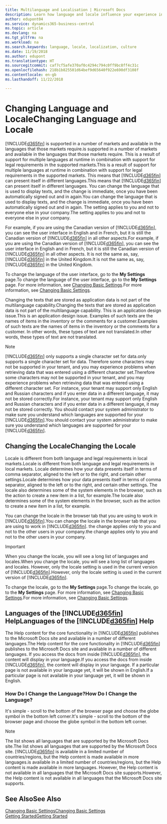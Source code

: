 ```yaml
---
title: Multilanguage and Localisation | Microsoft Docs
description: Learn how language and locale influence your experience in Business Central.
author: edupont04
ms.service: dynamics365-business-central
ms.topic: article
ms.devlang: na
ms.tgt_pltfrm: na
ms.workload: na
ms.search.keywords: language, locale, localization, culture
ms.date: 11/19/2018
ms.author: edupont
ms.translationtype: HT
ms.sourcegitcommit: caf7cf5afe370af0c4294c794c0ff9bc8ff4c31c
ms.openlocfilehash: 218b1b825501d64bef9d65640f922e690df3108f
ms.contentlocale: en-gb
ms.lasthandoff: 11/22/2018

---
```

# <a name="changing-language-and-locale"></a><span data-ttu-id="c2e02-103">Changing Language and Locale</span><span class="sxs-lookup"><span data-stu-id="c2e02-103">Changing Language and Locale</span></span>

[!INCLUDE[d365fin](includes/d365fin_md.md)] <span data-ttu-id="c2e02-104">is supported in a number of markets and available in the languages that those markets require.</span><span class="sxs-lookup"><span data-stu-id="c2e02-104">is supported in a number of markets and available in the languages that those markets require.</span></span> <span data-ttu-id="c2e02-105">This is a result of support for multiple languages at runtime in combination with support for legal requirements in the supported markets.</span><span class="sxs-lookup"><span data-stu-id="c2e02-105">This is a result of support for multiple languages at runtime in combination with support for legal requirements in the supported markets.</span></span> <span data-ttu-id="c2e02-106">This means that [!INCLUDE[d365fin](includes/d365fin_md.md)] can present itself in different languages.</span><span class="sxs-lookup"><span data-stu-id="c2e02-106">This means that [!INCLUDE[d365fin](includes/d365fin_md.md)] can present itself in different languages.</span></span> <span data-ttu-id="c2e02-107">You can change the language that is used to display texts, and the change is immediate, once you have been automatically signed out and in again.</span><span class="sxs-lookup"><span data-stu-id="c2e02-107">You can change the language that is used to display texts, and the change is immediate, once you have been automatically signed out and in again.</span></span> <span data-ttu-id="c2e02-108">The setting applies to you and not to everyone else in your company.</span><span class="sxs-lookup"><span data-stu-id="c2e02-108">The setting applies to you and not to everyone else in your company.</span></span>  

<span data-ttu-id="c2e02-109">For example, if you are using the Canadian version of [!INCLUDE[d365fin](includes/d365fin_md.md)], you can see the user interface in English and in French, but it is still the Canadian version of [!INCLUDE[d365fin](includes/d365fin_md.md)] in all other aspects.</span><span class="sxs-lookup"><span data-stu-id="c2e02-109">For example, if you are using the Canadian version of [!INCLUDE[d365fin](includes/d365fin_md.md)], you can see the user interface in English and in French, but it is still the Canadian version of [!INCLUDE[d365fin](includes/d365fin_md.md)] in all other aspects.</span></span> <span data-ttu-id="c2e02-110">It is not the same as, say, [!INCLUDE[d365fin](includes/d365fin_md.md)] in the United Kingdom.</span><span class="sxs-lookup"><span data-stu-id="c2e02-110">It is not the same as, say, [!INCLUDE[d365fin](includes/d365fin_md.md)] in the United Kingdom.</span></span>  

<span data-ttu-id="c2e02-111">To change the language of the user interface, go to the **My Settings** page.</span><span class="sxs-lookup"><span data-stu-id="c2e02-111">To change the language of the user interface, go to the **My Settings** page.</span></span> <span data-ttu-id="c2e02-112">For more information, see [Changing Basic Settings](ui-change-basic-settings.md#language).</span><span class="sxs-lookup"><span data-stu-id="c2e02-112">For more information, see [Changing Basic Settings](ui-change-basic-settings.md#language).</span></span>  

<span data-ttu-id="c2e02-113">Changing the texts that are stored as application data is not part of the multilanguage capability.</span><span class="sxs-lookup"><span data-stu-id="c2e02-113">Changing the texts that are stored as application data is not part of the multilanguage capability.</span></span> <span data-ttu-id="c2e02-114">This is an application design issue.</span><span class="sxs-lookup"><span data-stu-id="c2e02-114">This is an application design issue.</span></span> <span data-ttu-id="c2e02-115">Examples of such texts are the names of items in the inventory or the comments for a customer.</span><span class="sxs-lookup"><span data-stu-id="c2e02-115">Examples of such texts are the names of items in the inventory or the comments for a customer.</span></span> <span data-ttu-id="c2e02-116">In other words, these types of text are not translated.</span><span class="sxs-lookup"><span data-stu-id="c2e02-116">In other words, these types of text are not translated.</span></span>  

> [!NOTE]  
> [!INCLUDE[d365fin](includes/d365fin_md.md)] <span data-ttu-id="c2e02-117">only supports a single character set for data.</span><span class="sxs-lookup"><span data-stu-id="c2e02-117">only supports a single character set for data.</span></span> <span data-ttu-id="c2e02-118">Therefore some characters may not be supported in your tenant, and you may experience problems when retrieving data that was entered using a different character set.</span><span class="sxs-lookup"><span data-stu-id="c2e02-118">Therefore some characters may not be supported in your tenant, and you may experience problems when retrieving data that was entered using a different character set.</span></span> <span data-ttu-id="c2e02-119">For instance, your tenant may support only English and Russian characters and if you enter data in a different language, it may not be stored correctly.</span><span class="sxs-lookup"><span data-stu-id="c2e02-119">For instance, your tenant may support only English and Russian characters and if you enter data in a different language, it may not be stored correctly.</span></span> <span data-ttu-id="c2e02-120">You should contact your system administrator to make sure you understand which languages are supported for your [!INCLUDE[d365fin](includes/d365fin_md.md)].</span><span class="sxs-lookup"><span data-stu-id="c2e02-120">You should contact your system administrator to make sure you understand which languages are supported for your [!INCLUDE[d365fin](includes/d365fin_md.md)].</span></span>  

## <a name="changing-the-locale"></a><span data-ttu-id="c2e02-121">Changing the Locale</span><span class="sxs-lookup"><span data-stu-id="c2e02-121">Changing the Locale</span></span>
<span data-ttu-id="c2e02-122">Locale is different from both language and legal requirements in local markets.</span><span class="sxs-lookup"><span data-stu-id="c2e02-122">Locale is different from both language and legal requirements in local markets.</span></span> <span data-ttu-id="c2e02-123">Locale determines how your data presents itself in terms of comma separator, aligned to the left or to the right, and certain other settings.</span><span class="sxs-lookup"><span data-stu-id="c2e02-123">Locale determines how your data presents itself in terms of comma separator, aligned to the left or to the right, and certain other settings.</span></span> <span data-ttu-id="c2e02-124">The locale also determines some of the system elements in the browser, such as the action to create a new item in a list, for example.</span><span class="sxs-lookup"><span data-stu-id="c2e02-124">The locale also determines some of the system elements in the browser, such as the action to create a new item in a list, for example.</span></span>  

<span data-ttu-id="c2e02-125">You can change the locale in the browser tab that you are using to work in [!INCLUDE[d365fin](includes/d365fin_md.md)].</span><span class="sxs-lookup"><span data-stu-id="c2e02-125">You can change the locale in the browser tab that you are using to work in [!INCLUDE[d365fin](includes/d365fin_md.md)].</span></span> <span data-ttu-id="c2e02-126">the change applies only to you and not to the other users in your company.</span><span class="sxs-lookup"><span data-stu-id="c2e02-126">the change applies only to you and not to the other users in your company.</span></span>  

> [!IMPORTANT]  
>  <span data-ttu-id="c2e02-127">When you change the locale, you will see a long list of languages and locales.</span><span class="sxs-lookup"><span data-stu-id="c2e02-127">When you change the locale, you will see a long list of languages and locales.</span></span> <span data-ttu-id="c2e02-128">However, only the locale setting is used in the current version of [!INCLUDE[d365fin](includes/d365fin_md.md)].</span><span class="sxs-lookup"><span data-stu-id="c2e02-128">However, only the locale setting is used in the current version of [!INCLUDE[d365fin](includes/d365fin_md.md)].</span></span>  

<span data-ttu-id="c2e02-129">To change the locale, go to the **My Settings** page.</span><span class="sxs-lookup"><span data-stu-id="c2e02-129">To change the locale, go to the **My Settings** page.</span></span> <span data-ttu-id="c2e02-130">For more information, see [Changing Basic Settings](ui-change-basic-settings.md).</span><span class="sxs-lookup"><span data-stu-id="c2e02-130">For more information, see [Changing Basic Settings](ui-change-basic-settings.md).</span></span>  

## <a name="languages-of-the-included365finincludesd365finmdmd-help"></a><span data-ttu-id="c2e02-131">Languages of the [!INCLUDE[d365fin](includes/d365fin_md.md)] Help</span><span class="sxs-lookup"><span data-stu-id="c2e02-131">Languages of the [!INCLUDE[d365fin](includes/d365fin_md.md)] Help</span></span>
<span data-ttu-id="c2e02-132">The Help content for the core functionality in [!INCLUDE[d365fin](includes/d365fin_md.md)] publishes to the Microsoft Docs site and available in a number of different languages.</span><span class="sxs-lookup"><span data-stu-id="c2e02-132">The Help content for the core functionality in [!INCLUDE[d365fin](includes/d365fin_md.md)] publishes to the Microsoft Docs site and available in a number of different languages.</span></span> <span data-ttu-id="c2e02-133">If you access the docs from inside [!INCLUDE[d365fin](includes/d365fin_md.md)], the content will display in your language.</span><span class="sxs-lookup"><span data-stu-id="c2e02-133">If you access the docs from inside [!INCLUDE[d365fin](includes/d365fin_md.md)], the content will display in your language.</span></span> <span data-ttu-id="c2e02-134">If a particular page is not available in your language yet, it will be shown in English.</span><span class="sxs-lookup"><span data-stu-id="c2e02-134">If a particular page is not available in your language yet, it will be shown in English.</span></span>

### <a name="how-do-i-change-the-language"></a><span data-ttu-id="c2e02-135">How Do I Change the Language?</span><span class="sxs-lookup"><span data-stu-id="c2e02-135">How Do I Change the Language?</span></span>
<span data-ttu-id="c2e02-136">It's simple - scroll to the bottom of the browser page and choose the globe symbol in the bottom left corner.</span><span class="sxs-lookup"><span data-stu-id="c2e02-136">It's simple - scroll to the bottom of the browser page and choose the globe symbol in the bottom left corner.</span></span>

> [!NOTE]  
> <span data-ttu-id="c2e02-137">The list shows all languages that are supported by the Microsoft Docs site.</span><span class="sxs-lookup"><span data-stu-id="c2e02-137">The list shows all languages that are supported by the Microsoft Docs site.</span></span> [!INCLUDE[d365fin](includes/d365fin_md.md)] <span data-ttu-id="c2e02-138">is available in a limited number of countries/regions, but the Help content is made available in more languages.</span><span class="sxs-lookup"><span data-stu-id="c2e02-138">is available in a limited number of countries/regions, but the Help content is made available in more languages.</span></span> <span data-ttu-id="c2e02-139">However, the Help content is not available in all languages that the Microsoft Docs site supports.</span><span class="sxs-lookup"><span data-stu-id="c2e02-139">However, the Help content is not available in all languages that the Microsoft Docs site supports.</span></span>

## <a name="see-also"></a><span data-ttu-id="c2e02-140">See Also</span><span class="sxs-lookup"><span data-stu-id="c2e02-140">See Also</span></span>  
[<span data-ttu-id="c2e02-141">Changing Basic Settings</span><span class="sxs-lookup"><span data-stu-id="c2e02-141">Changing Basic Settings</span></span>](ui-change-basic-settings.md)  
[<span data-ttu-id="c2e02-142">Getting Started</span><span class="sxs-lookup"><span data-stu-id="c2e02-142">Getting Started</span></span>](product-get-started.md)  

